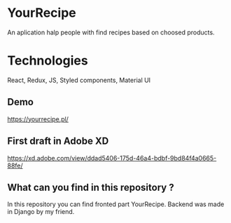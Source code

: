 # YourRecipe
An aplication halp people with find recipes based on choosed products.
# Technologies
React, Redux, JS, Styled components, Material UI
## Demo
https://yourrecipe.pl/
## First draft in Adobe XD
https://xd.adobe.com/view/ddad5406-175d-46a4-bdbf-9bd84f4a0665-88fe/

## What can you find in this repository ?

In this repository you can find fronted part YourRecipe.
Backend was made in Django by my friend.
